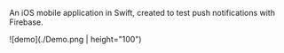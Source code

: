 An iOS mobile application in Swift, created to test push notifications with Firebase.

![demo](./Demo.png | height="100")
